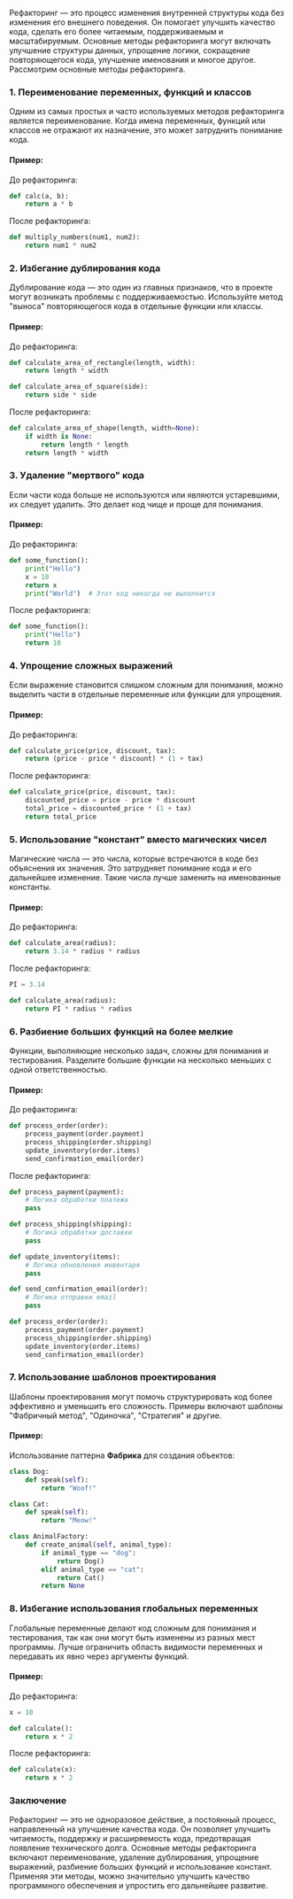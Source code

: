 Рефакторинг — это процесс изменения внутренней структуры кода без изменения его внешнего поведения. Он помогает улучшить качество кода, сделать его более читаемым, поддерживаемым и масштабируемым. Основные методы рефакторинга могут включать улучшение структуры данных, упрощение логики, сокращение повторяющегося кода, улучшение именования и многое другое. Рассмотрим основные методы рефакторинга.

### 1. **Переименование переменных, функций и классов**

Одним из самых простых и часто используемых методов рефакторинга является переименование. Когда имена переменных, функций или классов не отражают их назначение, это может затруднить понимание кода.

#### Пример:
До рефакторинга:
```python
def calc(a, b):
    return a * b
````

После рефакторинга:

```python
def multiply_numbers(num1, num2):
    return num1 * num2
```

### 2. **Избегание дублирования кода**

Дублирование кода — это один из главных признаков, что в проекте могут возникать проблемы с поддерживаемостью. Используйте метод "выноса" повторяющегося кода в отдельные функции или классы.

#### Пример:

До рефакторинга:

```python
def calculate_area_of_rectangle(length, width):
    return length * width

def calculate_area_of_square(side):
    return side * side
```

После рефакторинга:

```python
def calculate_area_of_shape(length, width=None):
    if width is None:
        return length * length
    return length * width
```

### 3. **Удаление "мертвого" кода**

Если части кода больше не используются или являются устаревшими, их следует удалить. Это делает код чище и проще для понимания.

#### Пример:

До рефакторинга:

```python
def some_function():
    print("Hello")
    x = 10
    return x
    print("World")  # Этот код никогда не выполнится
```

После рефакторинга:

```python
def some_function():
    print("Hello")
    return 10
```

### 4. **Упрощение сложных выражений**

Если выражение становится слишком сложным для понимания, можно выделить части в отдельные переменные или функции для упрощения.

#### Пример:

До рефакторинга:

```python
def calculate_price(price, discount, tax):
    return (price - price * discount) * (1 + tax)
```

После рефакторинга:

```python
def calculate_price(price, discount, tax):
    discounted_price = price - price * discount
    total_price = discounted_price * (1 + tax)
    return total_price
```

### 5. **Использование "констант" вместо магических чисел**

Магические числа — это числа, которые встречаются в коде без объяснения их значения. Это затрудняет понимание кода и его дальнейшее изменение. Такие числа лучше заменить на именованные константы.

#### Пример:

До рефакторинга:

```python
def calculate_area(radius):
    return 3.14 * radius * radius
```

После рефакторинга:

```python
PI = 3.14

def calculate_area(radius):
    return PI * radius * radius
```

### 6. **Разбиение больших функций на более мелкие**

Функции, выполняющие несколько задач, сложны для понимания и тестирования. Разделите большие функции на несколько меньших с одной ответственностью.

#### Пример:

До рефакторинга:

```python
def process_order(order):
    process_payment(order.payment)
    process_shipping(order.shipping)
    update_inventory(order.items)
    send_confirmation_email(order)
```

После рефакторинга:

```python
def process_payment(payment):
    # Логика обработки платежа
    pass

def process_shipping(shipping):
    # Логика обработки доставки
    pass

def update_inventory(items):
    # Логика обновления инвентаря
    pass

def send_confirmation_email(order):
    # Логика отправки email
    pass

def process_order(order):
    process_payment(order.payment)
    process_shipping(order.shipping)
    update_inventory(order.items)
    send_confirmation_email(order)
```

### 7. **Использование шаблонов проектирования**

Шаблоны проектирования могут помочь структурировать код более эффективно и уменьшить его сложность. Примеры включают шаблоны "Фабричный метод", "Одиночка", "Стратегия" и другие.

#### Пример:

Использование паттерна **Фабрика** для создания объектов:

```python
class Dog:
    def speak(self):
        return "Woof!"

class Cat:
    def speak(self):
        return "Meow!"

class AnimalFactory:
    def create_animal(self, animal_type):
        if animal_type == "dog":
            return Dog()
        elif animal_type == "cat":
            return Cat()
        return None
```

### 8. **Избегание использования глобальных переменных**

Глобальные переменные делают код сложным для понимания и тестирования, так как они могут быть изменены из разных мест программы. Лучше ограничить область видимости переменных и передавать их явно через аргументы функций.

#### Пример:

До рефакторинга:

```python
x = 10

def calculate():
    return x * 2
```

После рефакторинга:

```python
def calculate(x):
    return x * 2
```

### Заключение

Рефакторинг — это не одноразовое действие, а постоянный процесс, направленный на улучшение качества кода. Он позволяет улучшить читаемость, поддержку и расширяемость кода, предотвращая появление технического долга. Основные методы рефакторинга включают переименование, удаление дублирования, упрощение выражений, разбиение больших функций и использование констант. Применяя эти методы, можно значительно улучшить качество программного обеспечения и упростить его дальнейшее развитие.
